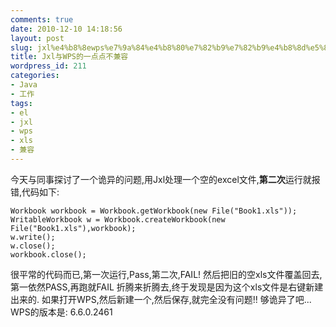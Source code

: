 ```yaml
---
comments: true
date: 2010-12-10 14:18:56
layout: post
slug: jxl%e4%b8%8ewps%e7%9a%84%e4%b8%80%e7%82%b9%e7%82%b9%e4%b8%8d%e5%85%bc%e5%ae%b9
title: Jxl与WPS的一点点不兼容
wordpress_id: 211
categories:
- Java
- 工作
tags:
- el
- jxl
- wps
- xls
- 兼容
---
```


今天与同事探讨了一个诡异的问题,用Jxl处理一个空的excel文件,**第二次**运行就报错,代码如下:

    
    
    Workbook workbook = Workbook.getWorkbook(new File("Book1.xls"));
    WritableWorkbook w = Workbook.createWorkbook(new File("Book1.xls"),workbook);
    w.write();
    w.close();
    workbook.close();
    


很平常的代码而已,第一次运行,Pass,第二次,FAIL! 然后把旧的空xls文件覆盖回去,第一依然PASS,再跑就FAIL
折腾来折腾去,终于发现是因为这个xls文件是右键新建出来的. 如果打开WPS,然后新建一个,然后保存,就完全没有问题!!
够诡异了吧... WPS的版本是: 6.6.0.2461
